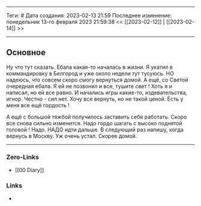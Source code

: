 ___
Теги: #
Дата создания: 2023-02-13 21:59 
Последнее изменение: понедельник 13-го февраля 2023 21:59:38
<< [[2023-02-12]] | [[2023-02-14]] >> 
___
## Основное

Ну что тут сказать. Ебала какая-то началась в жизни.  Я укатил в коммандировку в Белгород и уже около недели тут тусуюсь. НО надеюсь, что совсем скоро смогу вернуться домой. А ещё, со Светой очередная ебала. Я ей не позвонил и все, тушите свет ! Хоть я и написал, но ей все равно. И начались игры какие-то, издевательства, игнор. Честно - сил нет. Хочу все вернуть, но не такой ценой. Есть у меня все ещё гордость !

А ещё с большой тяжбой получилось заставить себя работать. Скоро все снова сильно изменится. Надо гордо шагать с высоко поднятой головой ! Надо. НАДО идти дальше. В следующий раз напишу, когда вернусь в Москву. Уж очень устал. Скорее домой.
___
### Zero-Links
- [[00 Diary]]

### Links
- 
